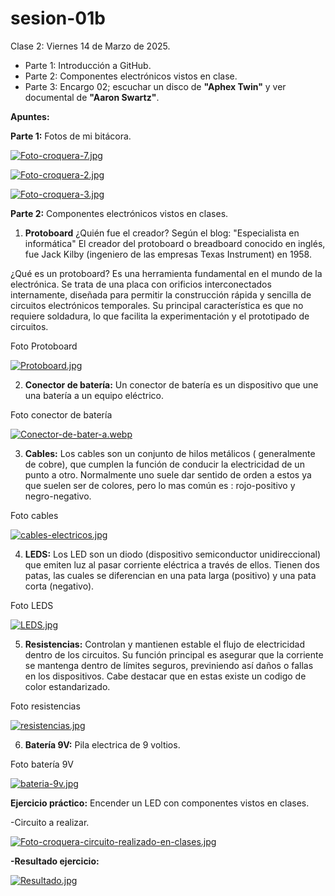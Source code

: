 # sesion-01b

 Clase 2: Viernes 14 de Marzo de 2025.

- Parte 1: Introducción a GitHub.
- Parte 2: Componentes electrónicos vistos en clase.
- Parte 3: Encargo 02; escuchar un disco de **"Aphex Twin"** y ver documental de **"Aaron Swartz"**.

**Apuntes:**

**Parte 1:** Fotos de mi bitácora.

[![Foto-croquera-7.jpg](https://i.postimg.cc/kgcGkpC6/Foto-croquera-7.jpg)](https://postimg.cc/688BZzyt)

[![Foto-croquera-2.jpg](https://i.postimg.cc/ZKfqTDn1/Foto-croquera-2.jpg)](https://postimg.cc/JGk8xxbq)

[![Foto-croquera-3.jpg](https://i.postimg.cc/mgtghNFh/Foto-croquera-3.jpg)](https://postimg.cc/68xXmZcN)

**Parte 2:** Componentes electrónicos vistos en clases.

1. **Protoboard**
¿Quién fue el creador?
Según el blog: "Especialista en informática" El creador del protoboard o breadboard conocido en inglés, fue Jack Kilby (ingeniero de las empresas Texas Instrument) en 1958.

¿Qué es un protoboard?
Es una herramienta fundamental en el mundo de la electrónica. Se trata de una placa con orificios interconectados internamente, diseñada para permitir la construcción rápida y sencilla de circuitos electrónicos temporales.
Su principal característica es que no requiere soldadura, lo que facilita la experimentación y el prototipado de circuitos.


Foto Protoboard

[![Protoboard.jpg](https://i.postimg.cc/TPtyWHHM/Protoboard.jpg)](https://postimg.cc/DWbf95TB)

2. **Conector de batería:** Un conector de batería es un dispositivo que une una batería a un equipo eléctrico.

Foto conector de batería

[![Conector-de-bater-a.webp](https://i.postimg.cc/RqxqBrqf/Conector-de-bater-a.webp)](https://postimg.cc/GTzbF5Fh)

3. **Cables:** Los cables son un conjunto de hilos metálicos ( generalmente de cobre), que cumplen la función de conducir la electricidad de un punto a otro. Normalmente uno suele dar sentido de orden a estos ya que suelen ser de colores, pero lo mas común es : rojo-positivo y negro-negativo.

Foto cables

[![cables-electricos.jpg](https://i.postimg.cc/SRMj3QQk/cables-electricos.jpg)](https://postimg.cc/0K98JsJB)

4. **LEDS:** Los LED son un diodo (dispositivo semiconductor unidireccional) que emiten luz al pasar corriente eléctrica a través de ellos. Tienen dos patas, las cuales se diferencian en una pata larga (positivo) y una pata corta (negativo).

Foto LEDS

[![LEDS.jpg](https://i.postimg.cc/XNpHHrFd/LEDS.jpg)](https://postimg.cc/ThvJhYt3)

5. **Resistencias:** Controlan y mantienen estable el flujo de electricidad dentro de los circuitos. Su función principal es asegurar que la corriente se mantenga dentro de límites seguros, previniendo así daños o fallas en los dispositivos. Cabe destacar que en estas existe un codigo de color estandarizado.

Foto resistencias

[![resistencias.jpg](https://i.postimg.cc/vBD47Lp1/resistencias.jpg)](https://postimg.cc/G8w3dY3r)

6. **Batería 9V:** Pila electrica de 9 voltios.

Foto batería 9V

[![bateria-9v.jpg](https://i.postimg.cc/k4ZBTRmT/bateria-9v.jpg)](https://postimg.cc/zbCzBB3h)


**Ejercicio práctico:** Encender un LED con componentes vistos en clases.

-Circuito a realizar.

[![Foto-croquera-circuito-realizado-en-clases.jpg](https://i.postimg.cc/85qhnzQm/Foto-croquera-circuito-realizado-en-clases.jpg)](https://postimg.cc/62f28wQ8)

**-Resultado ejercicio:**

[![Resultado.jpg](https://i.postimg.cc/zBWLvw6T/Resultado.jpg)](https://postimg.cc/VrfsHtYN)


